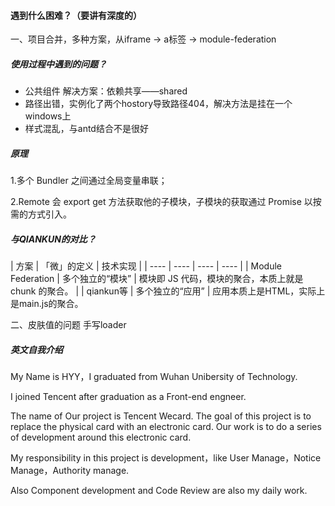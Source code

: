 #### 遇到什么困难？（要讲有深度的）
一、项目合并，多种方案，从iframe -> a标签 -> module-federation


##### 使用过程中遇到的问题？
- 公共组件
  解决方案：依赖共享——shared
- 路径出错，实例化了两个hostory导致路径404，解决方法是挂在一个windows上
- 样式混乱，与antd结合不是很好


##### 原理
1.多个 Bundler 之间通过全局变量串联；

2.Remote 会 export get 方法获取他的子模块，子模块的获取通过 Promise 以按需的方式引入。


##### 与QIANKUN的对比？
| 方案 |  「微」的定义   | 技术实现 | 
|  ----  | ----  |  ----  | ----  | 
| Module Federation  | 多个独立的“模块” | 模块即 JS 代码，模块的聚合，本质上就是 chunk 的聚合。 | 
| qiankun等  | 多个独立的“应用” | 应用本质上是HTML，实际上是main.js的聚合。

二、皮肤值的问题
手写loader

##### 英文自我介绍
My Name is HYY，I graduated from Wuhan Unibersity of Technology. 

I joined Tencent after graduation as a Front-end engneer. 

The name of Our project is Tencent Wecard. The goal of this project is to replace the physical card with an electronic card. Our work is to do a series of development around this electronic card.

My responsibility in this project is development，like User Manage，Notice Manage，Authority manage.

Also Component development and Code Review are also my daily work.